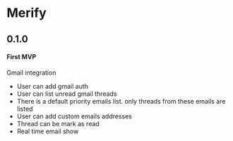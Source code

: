 # Merify

## 0.1.0

#### First MVP

Gmail integration

- User can add gmail auth
- User can list unread gmail threads
- There is a default priority emails list. only threads from these emails are listed
- User can add custom emails addresses
- Thread can be mark as read
- Real time email show
